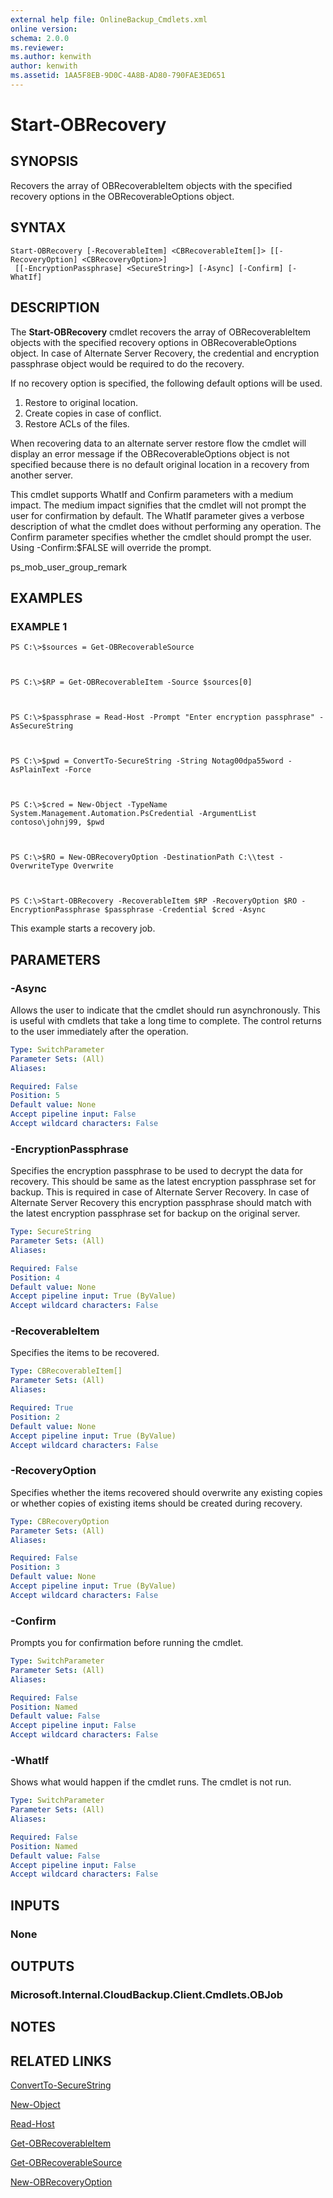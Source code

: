 ```yaml
---
external help file: OnlineBackup_Cmdlets.xml
online version: 
schema: 2.0.0
ms.reviewer:
ms.author: kenwith
author: kenwith
ms.assetid: 1AA5F8EB-9D0C-4A8B-AD80-790FAE3ED651
---
```


# Start-OBRecovery

## SYNOPSIS
Recovers the array of OBRecoverableItem objects with the specified recovery options in the OBRecoverableOptions object.

## SYNTAX

```
Start-OBRecovery [-RecoverableItem] <CBRecoverableItem[]> [[-RecoveryOption] <CBRecoveryOption>]
 [[-EncryptionPassphrase] <SecureString>] [-Async] [-Confirm] [-WhatIf]
```

## DESCRIPTION
The **Start-OBRecovery** cmdlet recovers the array of OBRecoverableItem objects with the specified recovery options in OBRecoverableOptions object.
In case of Alternate Server Recovery, the credential and encryption passphrase object would be required to do the recovery.

If no recovery option is specified, the following default options will be used. 
 1)   Restore to original location. 
 2)   Create copies in case of conflict. 
 3)   Restore ACLs of the files.

When recovering data to an alternate server restore flow the cmdlet will display an error message if the OBRecoverableOptions object is not specified because there is no default original location in a recovery from another server.

This cmdlet supports WhatIf and Confirm parameters with a medium impact.
The medium impact signifies that the cmdlet will not prompt the user for confirmation by default.
The WhatIf parameter gives a verbose description of what the cmdlet does without performing any operation.
The Confirm parameter specifies whether the cmdlet should prompt the user.
Using -Confirm:$FALSE will override the prompt.

ps_mob_user_group_remark

## EXAMPLES

### EXAMPLE 1
```
PS C:\>$sources = Get-OBRecoverableSource



PS C:\>$RP = Get-OBRecoverableItem -Source $sources[0]



PS C:\>$passphrase = Read-Host -Prompt "Enter encryption passphrase" -AsSecureString



PS C:\>$pwd = ConvertTo-SecureString -String Notag00dpa55word -AsPlainText -Force



PS C:\>$cred = New-Object -TypeName System.Management.Automation.PsCredential -ArgumentList contoso\johnj99, $pwd



PS C:\>$RO = New-OBRecoveryOption -DestinationPath C:\\test -OverwriteType Overwrite



PS C:\>Start-OBRecovery -RecoverableItem $RP -RecoveryOption $RO -EncryptionPassphrase $passphrase -Credential $cred -Async
```

This example starts a recovery job.

## PARAMETERS

### -Async
Allows the user to indicate that the cmdlet should run asynchronously.
This is useful with cmdlets that take a long time to complete.
The control returns to the user immediately after the operation.

```yaml
Type: SwitchParameter
Parameter Sets: (All)
Aliases: 

Required: False
Position: 5
Default value: None
Accept pipeline input: False
Accept wildcard characters: False
```

### -EncryptionPassphrase
Specifies the encryption passphrase to be used to decrypt the data for recovery.
This should be same as the latest encryption passphrase set for backup.
This is required in case of Alternate Server Recovery.
In case of Alternate Server Recovery this encryption passphrase should match with the latest encryption passphrase set for backup on the original server.

```yaml
Type: SecureString
Parameter Sets: (All)
Aliases: 

Required: False
Position: 4
Default value: None
Accept pipeline input: True (ByValue)
Accept wildcard characters: False
```

### -RecoverableItem
Specifies the items to be recovered.

```yaml
Type: CBRecoverableItem[]
Parameter Sets: (All)
Aliases: 

Required: True
Position: 2
Default value: None
Accept pipeline input: True (ByValue)
Accept wildcard characters: False
```

### -RecoveryOption
Specifies whether the items recovered should overwrite any existing copies or whether copies of existing items should be created during recovery.

```yaml
Type: CBRecoveryOption
Parameter Sets: (All)
Aliases: 

Required: False
Position: 3
Default value: None
Accept pipeline input: True (ByValue)
Accept wildcard characters: False
```

### -Confirm
Prompts you for confirmation before running the cmdlet.

```yaml
Type: SwitchParameter
Parameter Sets: (All)
Aliases: 

Required: False
Position: Named
Default value: False
Accept pipeline input: False
Accept wildcard characters: False
```

### -WhatIf
Shows what would happen if the cmdlet runs.
The cmdlet is not run.

```yaml
Type: SwitchParameter
Parameter Sets: (All)
Aliases: 

Required: False
Position: Named
Default value: False
Accept pipeline input: False
Accept wildcard characters: False
```

## INPUTS

### None

## OUTPUTS

### Microsoft.Internal.CloudBackup.Client.Cmdlets.OBJob

## NOTES

## RELATED LINKS

[ConvertTo-SecureString](http://go.microsoft.com/fwlink/?LinkID=113291)

[New-Object](http://go.microsoft.com/fwlink/?LinkID=113355)

[Read-Host](http://go.microsoft.com/fwlink/?LinkID=113371)

[Get-OBRecoverableItem](./Get-OBRecoverableItem.md)

[Get-OBRecoverableSource](./Get-OBRecoverableSource.md)

[New-OBRecoveryOption](./New-OBRecoveryOption.md)


